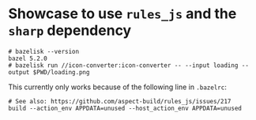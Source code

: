 # Showcase to use `rules_js` and the `sharp` dependency

```
# bazelisk --version
bazel 5.2.0
# bazelisk run //icon-converter:icon-converter -- --input loading --output $PWD/loading.png
```

This currently only works because of the following line in `.bazelrc`:

```
# See also: https://github.com/aspect-build/rules_js/issues/217
build --action_env APPDATA=unused --host_action_env APPDATA=unused
```
